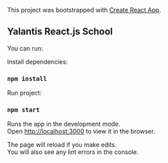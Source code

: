 This project was bootstrapped with [Create React App](https://github.com/facebook/create-react-app).

## Yalantis React.js School

You can run:

Install dependencies:

### `npm install`

Run project:

### `npm start`

Runs the app in the development mode.<br />
Open [http://localhost:3000](http://localhost:3000) to view it in the browser.

The page will reload if you make edits.<br />
You will also see any lint errors in the console.
